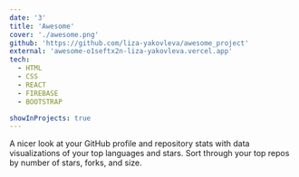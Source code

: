 ```yaml
---
date: '3'
title: 'Awesome'
cover: './awesome.png'
github: 'https://github.com/liza-yakovleva/awesome_project'
external: 'awesome-o1seftx2n-liza-yakovleva.vercel.app'
tech:
  - HTML
  - CSS
  - REACT
  - FIREBASE 
  - BOOTSTRAP

showInProjects: true
---
```


A nicer look at your GitHub profile and repository stats with data visualizations of your top languages and stars. Sort through your top repos by number of stars, forks, and size.
